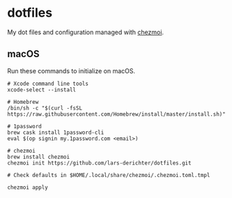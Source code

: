 # dotfiles
My dot files and configuration managed with [chezmoi](https://www.chezmoi.io).

## macOS

Run these commands to initialize on macOS.

```Shell
# Xcode command line tools
xcode-select --install

# Homebrew
/bin/sh -c "$(curl -fsSL https://raw.githubusercontent.com/Homebrew/install/master/install.sh)"

# 1password
brew cask install 1password-cli
eval $(op signin my.1password.com <email>)

# chezmoi
brew install chezmoi
chezmoi init https://github.com/lars-derichter/dotfiles.git

# Check defaults in $HOME/.local/share/chezmoi/.chezmoi.toml.tmpl

chezmoi apply

```


